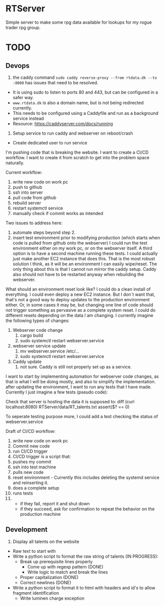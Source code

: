 # RTServer
Simple server to make some rpg data available for lookups for my rogue trader rpg group.



# TODO

## Devops
1. the caddy command `sudo caddy reverse-proxy --from rtdata.dk --to :8080` has issues that need to be resolved.
  - It is using sudo to listen to ports 80 and 443, but can be configured in a safer way.
  - `www.rtdata.dk` is also a domain name, but is not being redirected currently.
  - This needs to be configured using a Caddyfile and run as a background service instead
  - Resource: https://caddyserver.com/docs/running
1. Setup service to run caddy and webserver on reboot/crash
  - Create dedicated user to run service

I'm pushing code that is breaking the website. I want to create a CI/CD workflow. I want to create it from scratch to get into the problem space naturally.


Current workflow:
1. write new code on work pc
1. push to github
1. ssh into server
1. pull code from github
1. rebuild server
1. restart systemctl service
1. manually check if commit works as intended

Two issues to address here:
1. automate steps beyond step 2.
2. insert test environment prior to modifying production (which starts when code is pulled from github onto the webserver)
I could run the test environment either on my work pc, or on the webserver itself. A third option is to have a second machine running these tests. I could actually just make another EC2 instance that does this. That is the most robust solution I think, as it will be an environment I can easily wipe/reset. The only thing about this is that I cannot run mirror the caddy setup. Caddy also should not have to be restarted anyway when rebuilding the webserver.

What should an environment reset look like?
I could do a clean install of everything. I could even deploy a new EC2 instance. But I don´t want that, that's not a good way to deploy updates to the production environment either. Or, in some cases it may be, but changing one line of code should not trigger something as pervasive as a complete system reset.
I could do different resets depending on the data I am changing.
I currently imagine the following types of changes:
1. Webserver code change
    1. cargo build
    2. sudo systemctl restart webserver.service
2. webserver service update
    1. mv webserver.service /etc/...
    2. sudo systemctl restart webserver.service
3. Caddy update
    1. not sure. Caddy is still not properly set up as a service.

I want to start by implementing automation for webserver code changes, as that is what I will be doing mostly, and also to simplify the implementation. 
after updating the environment, I want to run any tests that I have made.
Currently I just imagine a few tests (pseudo code):

Check that server is hosting the data it is supposed to:
  diff (curl localhost:8080) RTServer/data/RT_talents.txt
  assert($? == 0)

To seperate testing purpose more, I could add a test checking the status of webserver.service


Draft of CI/CD workflow:
1. write new code on work pc
1. Commit new code
1. run CI/CD trigger
1. CI/CD trigger is a script that:
  1. pushes my commit
  2. ssh into test machine
  3. pulls new code
  4. reset environment
    - Currently this includes deleting the systemd service and reinserting it.
  5. does a complete setup
  6. runs tests
  7. - if they fail, report it and shut down
     - if they succeed, ask for confirmation to repeat the behavior on the production machine







## Development
1. Display all talents on the website
  - Raw text to start with
  - Write a python script to format the raw string of talents (IN PROGRESS):
    - Break up prerequisite lines properly
      - Come up with regexp pattern (DONE)
      - Write logic to match and break the lines
    - Proper capitalization (DONE)
    - Correct newlines (DONE)
  - Write a python script to format it to html with headers and id's to allow fragment identification
    - Write luminen charge exception
